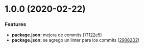 # 1.0.0 (2020-02-22)


### Features

* **package.json:** mejora de commits ([71122e5](https://github.com/enmanueljob/components-isaac/commit/71122e5c72a9e080a7d7d2b72ac25aa9002d9029))
* **package.json:** se agrego un linter para los commits ([2908202](https://github.com/enmanueljob/components-isaac/commit/29082020d69d8388d33c6f91ab7a50d21d14dec8))
